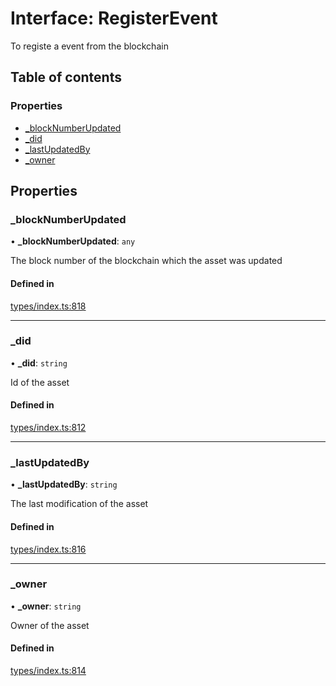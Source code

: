 # Interface: RegisterEvent

To registe a event from the blockchain

## Table of contents

### Properties

- [\_blockNumberUpdated](RegisterEvent.md#_blocknumberupdated)
- [\_did](RegisterEvent.md#_did)
- [\_lastUpdatedBy](RegisterEvent.md#_lastupdatedby)
- [\_owner](RegisterEvent.md#_owner)

## Properties

### \_blockNumberUpdated

• **\_blockNumberUpdated**: `any`

The block number of the blockchain which the asset was updated

#### Defined in

[types/index.ts:818](https://github.com/nevermined-io/react-components/blob/05f5c9b/catalog/src/types/index.ts#L818)

___

### \_did

• **\_did**: `string`

Id of the asset

#### Defined in

[types/index.ts:812](https://github.com/nevermined-io/react-components/blob/05f5c9b/catalog/src/types/index.ts#L812)

___

### \_lastUpdatedBy

• **\_lastUpdatedBy**: `string`

The last modification of the asset

#### Defined in

[types/index.ts:816](https://github.com/nevermined-io/react-components/blob/05f5c9b/catalog/src/types/index.ts#L816)

___

### \_owner

• **\_owner**: `string`

Owner of the asset

#### Defined in

[types/index.ts:814](https://github.com/nevermined-io/react-components/blob/05f5c9b/catalog/src/types/index.ts#L814)
